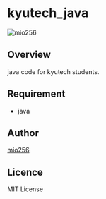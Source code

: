 # kyutech_java

![mio256](https://avatars.githubusercontent.com/u/71450182)

## Overview

java code for kyutech students.

## Requirement

 - java

## Author

[mio256](https://github.com/mio256)

## Licence

MIT License
